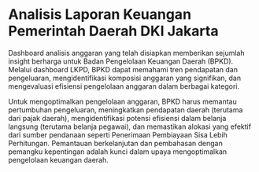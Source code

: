 # Analisis Laporan Keuangan Pemerintah Daerah DKI Jakarta

  Dashboard analisis anggaran yang telah disiapkan memberikan sejumlah insight berharga untuk Badan Pengelolaan Keuangan Daerah (BPKD). Melalui dashboard LKPD, BPKD dapat memahami tren pendapatan dan pengeluaran, mengidentifikasi komposisi anggaran yang signifikan, dan mengevaluasi efisiensi pengelolaan anggaran dalam berbagai kategori.

  Untuk mengoptimalkan pengelolaan anggaran, BPKD harus memantau pertumbuhan pengeluaran, meningkatkan pendapatan daerah (terutama dari pajak daerah), mengidentifikasi potensi efisiensi dalam belanja langsung (terutama belanja pegawai), dan memastikan alokasi yang efektif dari sumber pendanaan seperti Penerimaan Pembiayaan Sisa Lebih Perhitungan. Pemantauan berkelanjutan dan pembahasan dengan pemangku kepentingan adalah kunci dalam upaya mengoptimalkan pengelolaan keuangan daerah.
